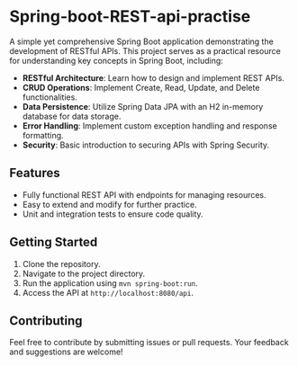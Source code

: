 # Spring-boot-REST-api-practise
 
A simple yet comprehensive Spring Boot application demonstrating the development of RESTful APIs. This project serves as a practical resource for understanding key concepts in Spring Boot, including:

- **RESTful Architecture**: Learn how to design and implement REST APIs.
- **CRUD Operations**: Implement Create, Read, Update, and Delete functionalities.
- **Data Persistence**: Utilize Spring Data JPA with an H2 in-memory database for data storage.
- **Error Handling**: Implement custom exception handling and response formatting.
- **Security**: Basic introduction to securing APIs with Spring Security.

## Features

- Fully functional REST API with endpoints for managing resources.
- Easy to extend and modify for further practice.
- Unit and integration tests to ensure code quality.

## Getting Started

1. Clone the repository.
2. Navigate to the project directory.
3. Run the application using `mvn spring-boot:run`.
4. Access the API at `http://localhost:8080/api`.

## Contributing

Feel free to contribute by submitting issues or pull requests. Your feedback and suggestions are welcome!
 
